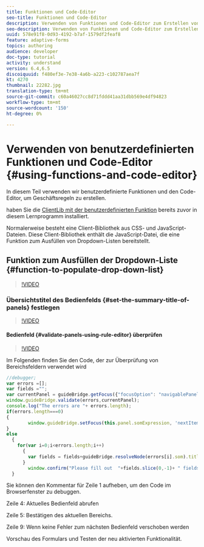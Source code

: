 ```yaml
---
title: Funktionen und Code-Editor
seo-title: Funktionen und Code-Editor
description: Verwenden von Funktionen und Code-Editor zum Erstellen von Geschäftsregeln
seo-description: Verwenden von Funktionen und Code-Editor zum Erstellen von Geschäftsregeln
uuid: 578e91f8-0d93-4192-b7af-1579df2feaf8
feature: adaptive-forms
topics: authoring
audience: developer
doc-type: tutorial
activity: understand
version: 6.4,6.5
discoiquuid: f480ef3e-7e38-4a6b-a223-c102787aea7f
kt: 4270
thumbnail: 22282.jpg
translation-type: tm+mt
source-git-commit: c60a46027cc8d71fddd41aa31dbb569e4df94823
workflow-type: tm+mt
source-wordcount: '150'
ht-degree: 0%

---
```



# Verwenden von benutzerdefinierten Funktionen und Code-Editor {#using-functions-and-code-editor}

In diesem Teil verwenden wir benutzerdefinierte Funktionen und den Code-Editor, um Geschäftsregeln zu erstellen.

haben Sie die [ClientLib mit der benutzerdefinierten Funktion](assets/client-libs-and-logo.zip) bereits zuvor in diesem Lernprogramm installiert.

Normalerweise besteht eine Client-Bibliothek aus CSS- und JavaScript-Dateien. Diese Client-Bibliothek enthält die JavaScript-Datei, die eine Funktion zum Ausfüllen von Dropdown-Listen bereitstellt.


## Funktion zum Ausfüllen der Dropdown-Liste {#function-to-populate-drop-down-list}

>[!VIDEO](https://video.tv.adobe.com/v/22282?quality=9&learn=on)

### Übersichtstitel des Bedienfelds {#set-the-summary-title-of-panels} festlegen

>[!VIDEO](https://video.tv.adobe.com/v/28387?quality=9&learn=on)

#### Bedienfeld {#validate-panels-using-rule-editor} überprüfen

>[!VIDEO](https://video.tv.adobe.com/v/28409?quality=9&learn=on)

Im Folgenden finden Sie den Code, der zur Überprüfung von Bereichsfeldern verwendet wird

```javascript
//debugger;
var errors =[];
var fields ="";
var currentPanel = guideBridge.getFocus({"focusOption": "navigablePanel"});
window.guideBridge.validate(errors,currentPanel);
console.log("The errors are "+ errors.length);
if(errors.length===0)
{
        window.guideBridge.setFocus(this.panel.somExpression, 'nextItem', true);
}
else
  {
    for(var i=0;i<errors.length;i++)
      {
        var fields = fields+guideBridge.resolveNode(errors[i].som).title+" , ";
      }
        window.confirm("Please fill out  "+fields.slice(0,-1)+ " fields");
  }
```

Sie können den Kommentar für Zeile 1 aufheben, um den Code im Browserfenster zu debuggen.

Zeile 4: Aktuelles Bedienfeld abrufen

Zeile 5: Bestätigen des aktuellen Bereichs.

Zeile 9: Wenn keine Fehler zum nächsten Bedienfeld verschoben werden

Vorschau des Formulars und Testen der neu aktivierten Funktionalität.
